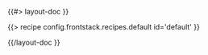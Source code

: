 <!--
/**
 * @name            Default
 * @namespace       doc.recipes.builtIn
 * @type            Markdown
 * @platform        md
 * @status          stable
 * @menu            Documentation / Recipes / Built-in          /doc/recipes/built-in/default
 *
 * @since           2.0.0
 * @author    Olivier Bossel <olivier.bossel@gmail.com> (https://olivierbossel.com)
 */
-->

{{#> layout-doc }}

{{> recipe config.frontstack.recipes.default id='default' }}

{{/layout-doc }}
